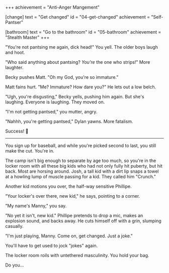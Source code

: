 +++
achievement = "Anti-Anger Mangement"

[change]
  text = "Get changed"
  id = "04-get-changed"
  achievement = "Self-Pantser"

[bathroom]
  text = "Go to the bathroom"
  id = "05-bathroom"
  achievement = "Stealth Master"
+++

"You're not pantsing me again, dick head!" You yell. The older
boys laugh and hoot.

"Who said anything about pantsing? *You're* the one who strips!" More
laughter.

Becky pushes Matt. "Oh my God, you're so immature."

Matt fains hurt. "Me? Immature? How dare you?" He lets out a low belch.

"Ugh, you're disgusting," Becky yells, pushing him again. But she's
laughing. Everyone is laughing. They moved on.

"I'm not getting pantsed," you mutter, angry.

"Nahhh, you're getting pantsed," Dylan yawns. More fatalism.

Success! :100:

---

You sign up for baseball, and while you're picked second to last,
you still make the cut. You're in.

The camp isn't big enough to separate by age too much, so you're in the
locker room with all these big kids who had not only fully hit puberty,
but hit back. Most are horsing around. Josh, a tall kid with a dirt lip
snaps a towel at a howling lump of muscle passing for a kid. They called
him "Crunch."

Another kid motions you over, the half-way sensitive Phillipe.

"Your locker's over there, new kid," he says, pointing to a corner.

"My name's Manny," you say.

"No yet it isn't, new kid." Phillipe pretends to drop a mic, makes
an explosion sound, and backs away. He cuts himself off with a grin,
slumping casually.

"I'm just playing, Manny. Come on, get changed. Just a joke."

You'll have to get used to jock "jokes" again.

The locker room roils with untethered masculinity. You hold your bag.

Do you…
